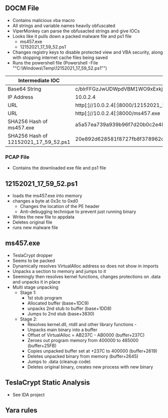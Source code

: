 
## DOCM File
- Contains malicious vba macro
- All strings and variable names heavily obfuscated 
- ViperMonkey can parse the obfusacted strings and give IOCs
- Looks like it pulls down a packed malware file and ps1 file
	- ms457.exe
	- 12152021_17_59_52.ps1
- Changes registry keys to disable protected view and VBA security, along with stopping internet cache files being saved
- Runs the powershell file (Powershell -File ""C:\\Windows\\Temp\\12152021_17_59_52.ps1"")

| Intermediate IOC                     | Value                                                                                                                                                                                                                                                                                                                                                                                                                                                                                        |
| ------------------------------------ | -------------------------------------------------------------------------------------------------------------------------------------------------------------------------------------------------------------------------------------------------------------------------------------------------------------------------------------------------------------------------------------------------------------------------------------------------------------------------------------------- |
| Base64 String                        | c/blrFFGzJwUDWpdVBM1WO9xExkjgIB9euvb5lcOj3GFDrrKs8VGpDOyfPrp2W+tdIdIxKWVMM81wTkH2Z9unLFgc84o3/FnchOXx/GEr/bJwZW4yNYzXM0NxfmN6h+i+8lIdnPDw/y99zpDvDTK1Rvkc9O0NMCd5NOyBlLNYv2/oBJf/pk1i/ywXqz6SD+Ed4Zv+YiufwJJ2V412ghirofXNRg6HuC8oL/m7KO1Baapnn6VwCYqqtQfvBCgTy7H1aV9av5p//lHil1/JUO7blGt502yy9FBSiuqu5n+YN7rZMfPbhDYkU6EaaZ9xSRnmH5LmIf5wkQ4sImEfBeS966EKhnyxALH2FDISSEQQYpjdJb50BCoJosACu2xHyyfmXRrYBDbjXcQpk36v6HRXExJ/1Ub07jxnY2UXWxZm0+DmgaA81Hnpi02YexVWjdGN2iMJx6Wp3HK9xjPTuE8e7RRmnM= |
| IP Address                           | 10.0.2.4                                                                                                                                                                                                                                                                                                                                                                                                                                                                                     |
| URL                                  | http\[:\]//10.0.2.4\[:\]8000/12152021_17_59_52.ps1                                                                                                                                                                                                                                                                                                                                                                                                                                           |
| URL                                  | http\[:\]//10.0.2.4\[:\]8000/ms457.exe                                                                                                                                                                                                                                                                                                                                                                                                                                                       |
| SHA256 Hash of ms457.exe             | a5a57ea739a939b96f7d20b0c2e482f55144bd938312e41c41cad6373d642769                                                                                                                                                                                                                                                                                                                                                                                                                             |
| SHA256 Hash of 12152021_17_59_52.ps1 | 20e892d628581f8727fb8f378962ddbf638434918baae9609a570640bb3d47da                                                                                                                                                                                                                                                                                                                                                                                                                             |
### PCAP File
- Contains the downloaded exe file and ps1 file


## 12152021_17_59_52.ps1
- loads the ms457.exe into memory
- changes a byte at 0x3c to 0xd0
	- Changes the location of the PE header 
	- Anti-debugging technique to prevent just running binary
- Writes the new file to appdata
- Deletes original file
- runs new malware file

## ms457.exe
- TeslaCrypt dropper
- Seems to be packed 
- Dynamically resolves VirtualAlloc address so does not show in imports
- Unpacks a section to memory and jumps to it
- Seemingly then resolves kernel functions, changes protections on .data and unpacks it in place
- Multi stage unpacking
	- Stage 1:
		- 1st stub program
		- Allocated buffer (base+1DC9) 
		- unpacks 2nd stub to buffer (base+1DD8)
		- Jumps to 2nd stub (base+3830)
	- Stage 2: 
		- Resolves kernel.dll, ntdll and other library functions - 
		- Unpacks main binary into a buffer
		- Offset of VirtualAlloc = AB237C - AB0000 (buffer+237C)
		- Zeroes out program memory from 400000 to 485000 (buffer+25FB)
		- Copies unpacked buffer set at +237C to 400000 (buffer+2619)
		- Deletes unpacked binary from memory (buffer+2645)
		- Jumps to .data (cleanup code)
		- Deletes original binary, creates new process with new binary
	

## TeslaCrypt Static Analysis
- See IDA project

## Yara rules

